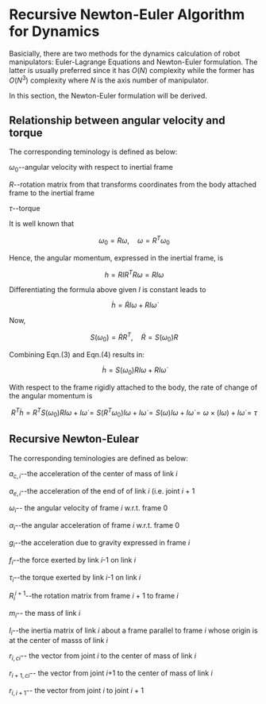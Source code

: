 # Recursive Newton-Euler Algorithm for Dynamics

Basicially, there are two methods for the dynamics calculation of robot manipulators: Euler-Lagrange Equations and Newton-Euler formulation. The latter is usually preferred since it has $O(N)$ complexity while the former has $O(N^{3})$ complexity where $N$ is the axis number of manipulator.

In this section, the Newton-Euler formulation will be derived.

## Relationship between angular velocity and torque

The corresponding teminology is defined as below:

$\omega_{0}$--angular velocity with respect to inertial frame

$R$--rotation matrix from that transforms coordinates from the body attached frame to the inertial frame

$\tau$--torque

It is well known that 

$$\omega_{0} = R\omega, \quad \omega=R^{T}\omega_{0}\tag{1}$$

Hence, the angular momentum, expressed in the inertial frame, is

$$h = RIR^{T}R\omega=RI\omega\tag{2}$$

Differentiating the formula above given $I$ is constant leads to

$$\dot{h} = \dot{R}I\omega + RI\dot{\omega}\tag{3}$$

Now,

$$S(\omega_{0}) = \dot{R}R^{T}, \quad \dot{R}=S(\omega_{0})R\tag{4}$$

Combining Eqn.(3) and Eqn.(4) results in:

$$\dot{h} = S(\omega_{0})RI\omega + RI\dot{\omega}\tag{5}$$

With respect to the frame rigidly attached to the body, the rate of change of the angular momentum is

$$R^{T}\dot{h} = R^{T}S(\omega_{0})RI\omega + I\dot{\omega} 
               = S(R^{T}\omega_{0})I\omega + I\dot{\omega} 
               = S(\omega)I\omega + I\dot{\omega} 
               = \omega \times (I\omega) + I\dot{\omega} 
               = \tau\tag{6}$$

## Recursive Newton-Eulear

The corresponding teminologies are defined as below:

$a_{c,i}$--the acceleration of the center of mass of link $i$

$a_{e,i}$--the acceleration of the end of of link $i$ (i.e. joint $i$ + 1

$\omega_{i}$-- the angular velocity of frame $i$ w.r.t. frame 0

$\alpha_{i}$--the angular acceleration of frame $i$ w.r.t. frame 0

$g_{i}$--the acceleration due to gravity expressed in frame $i$

$f_{i}$--the force exerted by link $i$-1 on link $i$

$\tau_{i}$--the torque exerted by link $i$-1 on link $i$

$R_{i}^{i+1}$--the rotation matrix from frame $i$ + 1 to frame $i$

$m_{i}$-- the mass of link $i$

$I_{i}$--the inertia matrix of link $i$ about a frame parallel to frame $i$ whose origin is at the center of masss of link $i$

$r_{i,ci}$-- the vector from joint $i$ to the center of mass of link $i$

$r_{i+1, ci}$-- the vector from joint $i$+1 to the center of mass of link $i$

$r_{i,i+1}$-- the vector from joint $i$ to joint $i$ + 1

